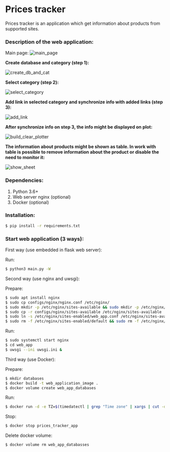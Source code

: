 # Prices tracker
Prices tracker is an application which get information about products from supported sites. <br>
### Description of the web application:
Main page: ![main_page](https://user-images.githubusercontent.com/33072543/162711847-d8ecfa3b-2cfc-410f-a1fb-887da6ae33a4.png)

<summary><b>Create database and category (step 1):</b></summary>

![create_db_and_cat](https://user-images.githubusercontent.com/33072543/162733295-ed24f17c-b74c-47fb-a1cf-0df684cf81fc.gif)


<summary><b>Select category (step 2):</b></summary>

![select_category](https://user-images.githubusercontent.com/33072543/162735087-38beaca8-2f2a-4071-bebc-b4acb5bb84b5.gif)

<summary><b>Add link in selected category and synchronize info with added links (step 3):</b></summary>

![add_link](https://user-images.githubusercontent.com/33072543/162740466-b02465f2-e1b4-49e0-b954-448d556ba215.gif)

<summary><b>After synchronize info on step 3, the info might be displayed on plot:</b></summary>

![build_clear_plotter](https://user-images.githubusercontent.com/33072543/162741597-2ec8b2fe-28cf-487b-a86b-81dea72677dc.gif)
  
<summary><b>The information about products might be shown as table. In work with table is possible to remove information about the product or disable the need to monitor it:</b></summary>
  
![show_sheet](https://user-images.githubusercontent.com/33072543/162741968-91af9118-5468-4003-ba3f-f5a130c0219a.gif)

### Dependencies:
<ol>
  <li>Python 3.6+</li>
  <li>Web server nginx (optional)</li>
  <li>Docker (optional)</li>
</ol>

### Installation:
```bash
$ pip install -r requirements.txt
```

### Start web application (3 ways):
<summary>First way (use embedded in flask web server):</summary>

Run:
```bash
$ python3 main.py -W
```

<summary>Second way (use nginx and uwsgi):</summary>

Prepare:
```bash
$ sudo apt install nginx
$ sudo cp configs/nginx/nginx.conf /etc/nginx/
$ sudo mkdir -p /etc/nginx/sites-available && sudo mkdir -p /etc/nginx/sites-enabled
$ sudo cp -r configs/nginx/sites-available /etc/nginx/sites-available
$ sudo ln -s /etc/nginx/sites-enabled/web_app.conf /etc/nginx/sites-available/web_app.conf
$ sudo rm -f /etc/nginx/sites-enabled/default && sudo rm -f /etc/nginx/sites-available/default
```

Run:
```bash
$ sudo systemctl start nginx
$ cd web_app
$ uwsgi --ini uwsgi.ini &
```

<summary>Third way (use Docker):</summary>

Prepare:
```bash
$ mkdir databases
$ docker build -t web_application_image .
$ docker volume create web_app_databases
```

Run:
```bash
$ docker run -d -e TZ=$(timedatectl | grep "Time zone" | xargs | cut -d" " -f 3) --rm --name prices_tracker_app -p 80:80 -v web_app_databases:/<path_to_program_directory>/prices_tracker/databases web_application_image
```

Stop:
```bash
$ docker stop prices_tracker_app
```

Delete docker volume:
```bash
$ docker volume rm web_app_databasses
```
